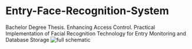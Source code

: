 # Entry-Face-Recognition-System
Bachelor Degree Thesis. Enhancing Access Control. Practical Implementation of Facial Recognition Technology for Entry Monitoring and Database Storage
![full schematic](https://drive.google.com/uc?export=view&id=1N9AkYic_cDQYoCd4rAZMJcxF8xsY6ceS)
